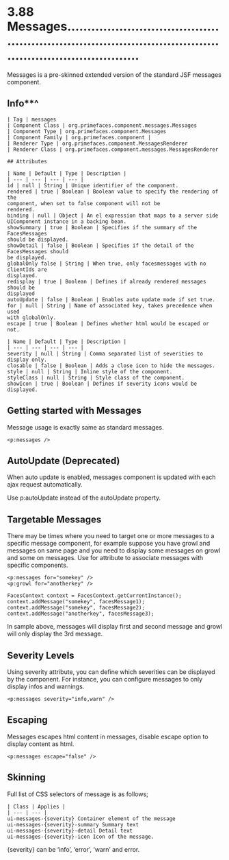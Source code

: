 # 3.88 Messages............................................................................................................................

Messages is a pre-skinned extended version of the standard JSF messages component.

## Info**^

```
| Tag | messages
| Component Class | org.primefaces.component.messages.Messages
| Component Type | org.primefaces.component.Messages
| Component Family | org.primefaces.component |
| Renderer Type | org.primefaces.component.MessagesRenderer
| Renderer Class | org.primefaces.component.messages.MessagesRenderer

## Attributes

| Name | Default | Type | Description | 
| --- | --- | --- | --- |
id | null | String | Unique identifier of the component.
rendered | true | Boolean | Boolean value to specify the rendering of the
component, when set to false component will not be
rendered.
binding | null | Object | An el expression that maps to a server side UIComponent instance in a backing bean.
showSummary | true | Boolean | Specifies if the summary of the FacesMessages
should be displayed.
showDetail | false | Boolean | Specifies if the detail of the FacesMessages should
be displayed.
globalOnly false | String | When true, only facesmessages with no clientIds are
displayed.
redisplay | true | Boolean | Defines if already rendered messages should be
displayed
autoUpdate | false | Boolean | Enables auto update mode if set true.
for | null | String | Name of associated key, takes precedence when used
with globalOnly.
escape | true | Boolean | Defines whether html would be escaped or not.
```

```
| Name | Default | Type | Description | 
| --- | --- | --- | --- |
severity | null | String | Comma separated list of severities to display only.
closable | false | Boolean | Adds a close icon to hide the messages.
style | null | String | Inline style of the component.
styleClass | null | String | Style class of the component.
showIcon | true | Boolean | Defines if severity icons would be displayed.
```
## Getting started with Messages
Message usage is exactly same as standard messages.

```
<p:messages />
```
## AutoUpdate (Deprecated)
When auto update is enabled, messages component is updated with each ajax request automatically.

Use p:autoUpdate instead of the autoUpdate property.

## Targetable Messages
There may be times where you need to target one or more messages to a specific message
component, for example suppose you have growl and messages on same page and you need to
display some messages on growl and some on messages. Use for attribute to associate messages
with specific components.

```
<p:messages for="somekey" />
<p:growl for="anotherkey" />
```
```
FacesContext context = FacesContext.getCurrentInstance();
context.addMessage("somekey", facesMessage1);
context.addMessage("somekey", facesMessage2);
context.addMessage("anotherkey", facesMessage3);
```
In sample above, messages will display first and second message and growl will only display the
3rd message.

## Severity Levels
Using severity attribute, you can define which severities can be displayed by the component. For
instance, you can configure messages to only display infos and warnings.

```
<p:messages severity="info,warn" />
```

## Escaping
Messages escapes html content in messages, disable escape option to display content as html.

```
<p:messages escape="false" />
```
## Skinning
Full list of CSS selectors of message is as follows;

```
| Class | Applies | 
| --- | --- | 
ui-messages-{severity} Container element of the message
ui-messages-{severity}-summary Summary text
ui-messages-{severity}-detail Detail text
ui-messages-{severity}-icon Icon of the message.
```
{severity} can be ‘info’, ‘error’, ‘warn’ and error.

